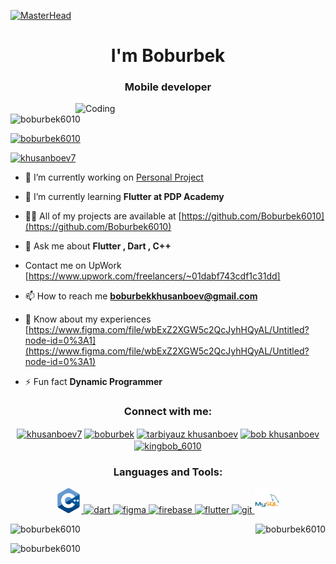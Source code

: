 
[![MasterHead](https://miro.medium.com/max/1400/1*vkfI4nFNheC5v0p7wzDtGg.gif)](https://flutter.dev/?gclid=Cj0KCQjwmdGYBhDRARIsABmSEeOWAwznXrMY19RBqnmmT4uONvwE85G5yzblJsFpov-ENMWBHQwyg4waAif9EALw_wcB&gclsrc=aw.ds)
<h1 align="center">I'm Boburbek</h1>
<h3 align="center">Mobile developer</h3>
<img align="right" alt="Coding" width="400" src="https://i.stack.imgur.com/i6NG3.gif">

<p align="left"> <img src="https://komarev.com/ghpvc/?username=boburbek6010&label=Profile%20views&color=0e75b6&style=flat" alt="boburbek6010" /> </p>

<p align="left"> <a href="https://github.com/ryo-ma/github-profile-trophy"><img src="https://github-profile-trophy.vercel.app/?username=boburbek6010" alt="boburbek6010" /></a> </p>

<p align="left"> <a href="https://twitter.com/khusanboev7" target="blank"><img src="https://img.shields.io/twitter/follow/khusanboev7?logo=twitter&style=for-the-badge" alt="khusanboev7" /></a> </p>

- 🔭 I’m currently working on [Personal Project](https://github.com/Boburbek6010?tab=repositories)

- 🌱 I’m currently learning **Flutter at PDP Academy**

- 👨‍💻 All of my projects are available at [https://github.com/Boburbek6010](https://github.com/Boburbek6010)

- 💬 Ask me about **Flutter , Dart , C++**

- Contact me on UpWork [https://www.upwork.com/freelancers/~01dabf743cdf1c31dd] 

- 📫 How to reach me **boburbekkhusanboev@gmail.com**

- 📄 Know about my experiences [https://www.figma.com/file/wbExZ2XGW5c2QcJyhHQyAL/Untitled?node-id=0%3A1](https://www.figma.com/file/wbExZ2XGW5c2QcJyhHQyAL/Untitled?node-id=0%3A1)

- ⚡ Fun fact **Dynamic Programmer**

<h3 align="center">Connect with me:</h3>
<p align="center">
<a href="https://twitter.com/khusanboev7" target="blank"><img align="center" src="https://raw.githubusercontent.com/rahuldkjain/github-profile-readme-generator/master/src/images/icons/Social/twitter.svg" alt="khusanboev7" height="30" width="40" /></a>
<a href="https://www.linkedin.com/in/boburbek-khusanboev/" target="blank"><img align="center" src="https://raw.githubusercontent.com/rahuldkjain/github-profile-readme-generator/master/src/images/icons/Social/linked-in-alt.svg" alt="boburbek" height="30" width="40" /></a>
<a href="https://stackoverflow.com/users/tarbiyauz khusanboev" target="blank"><img align="center" src="https://raw.githubusercontent.com/rahuldkjain/github-profile-readme-generator/master/src/images/icons/Social/stack-overflow.svg" alt="tarbiyauz khusanboev" height="30" width="40" /></a>
<a href="https://fb.com/bob khusanboev" target="blank"><img align="center" src="https://raw.githubusercontent.com/rahuldkjain/github-profile-readme-generator/master/src/images/icons/Social/facebook.svg" alt="bob khusanboev" height="30" width="40" /></a>
<a href="https://www.leetcode.com/kingbob_6010" target="blank"><img align="center" src="https://raw.githubusercontent.com/rahuldkjain/github-profile-readme-generator/master/src/images/icons/Social/leet-code.svg" alt="kingbob_6010" height="30" width="40" /></a>
</p>

<h3 align="center">Languages and Tools:</h3>
<p align="center"> <a href="https://www.w3schools.com/cpp/" target="_blank" rel="noreferrer"> <img src="https://raw.githubusercontent.com/devicons/devicon/master/icons/cplusplus/cplusplus-original.svg" alt="cplusplus" width="40" height="40"/> </a> <a href="https://dart.dev" target="_blank" rel="noreferrer"> <img src="https://www.vectorlogo.zone/logos/dartlang/dartlang-icon.svg" alt="dart" width="40" height="40"/> </a> <a href="https://www.figma.com/" target="_blank" rel="noreferrer"> <img src="https://www.vectorlogo.zone/logos/figma/figma-icon.svg" alt="figma" width="40" height="40"/> </a> <a href="https://firebase.google.com/" target="_blank" rel="noreferrer"> <img src="https://www.vectorlogo.zone/logos/firebase/firebase-icon.svg" alt="firebase" width="40" height="40"/> </a> <a href="https://flutter.dev" target="_blank" rel="noreferrer"> <img src="https://www.vectorlogo.zone/logos/flutterio/flutterio-icon.svg" alt="flutter" width="40" height="40"/> </a> <a href="https://git-scm.com/" target="_blank" rel="noreferrer"> <img src="https://www.vectorlogo.zone/logos/git-scm/git-scm-icon.svg" alt="git" width="40" height="40"/> </a> <a href="https://www.mysql.com/" target="_blank" rel="noreferrer"> <img src="https://raw.githubusercontent.com/devicons/devicon/master/icons/mysql/mysql-original-wordmark.svg" alt="mysql" width="40" height="40"/> </a> <a href="https://postman.com" target="_blank" rel="noreferrer">  </a> </p>

<p><img align="right" src="https://github-readme-stats.vercel.app/api/top-langs?username=boburbek6010&show_icons=true&locale=en&layout=compact" alt="boburbek6010" /></p>

<p>&nbsp;<img align="left" src="https://github-readme-stats.vercel.app/api?username=boburbek6010&show_icons=true&locale=en" alt="boburbek6010" /></p>

<p><img align="left" src="https://github-readme-streak-stats.herokuapp.com/?user=boburbek6010&" alt="boburbek6010" /></p>
